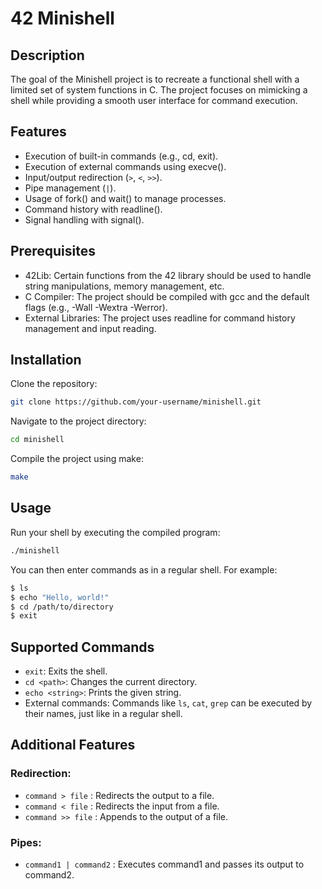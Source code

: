 # 42 Minishell

## Description
The goal of the  Minishell project is to recreate a functional shell with a limited set of system functions in C. The project focuses on mimicking a shell while providing a smooth user interface for command execution.

## Features
- Execution of built-in commands (e.g., cd, exit).
- Execution of external commands using execve().
- Input/output redirection (`>`, `<`, `>>`).
- Pipe management (`|`).
- Usage of fork() and wait() to manage processes.
- Command history with readline().
- Signal handling with signal().

## Prerequisites
- 42Lib: Certain functions from the 42 library should be used to handle string manipulations, memory management, etc.
- C Compiler: The project should be compiled with gcc and the default flags (e.g., -Wall -Wextra -Werror).
- External Libraries: The project uses readline for command history management and input reading.

## Installation
Clone the repository:
```bash
git clone https://github.com/your-username/minishell.git
```
Navigate to the project directory:
```bash
cd minishell
```
Compile the project using make:
```bash
make
```

## Usage
Run your shell by executing the compiled program:

```bash
./minishell
```
You can then enter commands as in a regular shell. For example:

```bash
$ ls
$ echo "Hello, world!"
$ cd /path/to/directory
$ exit
```

## Supported Commands
- `exit`: Exits the shell.
- `cd <path>`: Changes the current directory.
- `echo <string>`: Prints the given string.
- External commands: Commands like `ls`, `cat`, `grep` can be executed by their names, just like in a regular shell.

## Additional Features

### Redirection:
- `command > file` : Redirects the output to a file.
- `command < file` : Redirects the input from a file.
- `command >> file` : Appends to the output of a file.

### Pipes:
- `command1 | command2` : Executes command1 and passes its output to command2.
